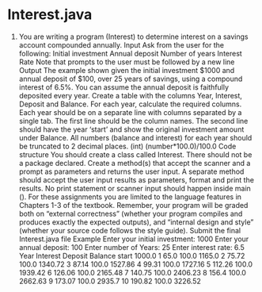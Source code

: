 # Interest.java
1. You are writing a program (Interest) to determine interest on a savings account compounded annually.  Input  Ask from the user for the following:  Initial investment Annual deposit Number of years Interest Rate  Note that prompts to the user must be followed by a new line  Output  The example shown given the initial investment $1000 and annual deposit of $100, over 25 years of savings, using a compound interest of 6.5%. You can assume the annual deposit is faithfully deposited every year. Create a table with the columns Year, Interest, Deposit and Balance. For each year, calculate the required columns.  Each year should be on a separate line with columns separated by a single tab. The first line should be the column names. The second line should have the year ‘start’ and show the original investment amount under Balance.  All numbers (balance and interest) for each year should be truncated to 2 decimal places.  (int) (number*100.0)/100.0  Code structure  You should create a class called Interest. There should not be a package declared.  Create a method(s) that accept the scanner and a prompt as parameters and returns the user input. A separate method should accept the user input results as parameters, format and print the results. No print statement or scanner input should happen inside main ().  For these assignments you are limited to the language features in Chapters 1-3 of the textbook.  Remember, your program will be graded both on “external correctness” (whether your program compiles and produces exactly the expected outputs), and “internal design and style” (whether your source code follows the style guide).  Submit the final Interest.java file  Example  Enter your initial investment:  1000  Enter your annual deposit:  100  Enter number of Years:  25  Enter interest rate:  6.5  Year Interest Deposit Balance  start 1000.0  1 65.0 100.0 1165.0  2 75.72 100.0 1340.72  3 87.14 100.0 1527.86  4 99.31 100.0 1727.16  5 112.26 100.0 1939.42  6 126.06 100.0 2165.48  7 140.75 100.0 2406.23  8 156.4 100.0 2662.63  9 173.07 100.0 2935.7  10 190.82 100.0 3226.52

